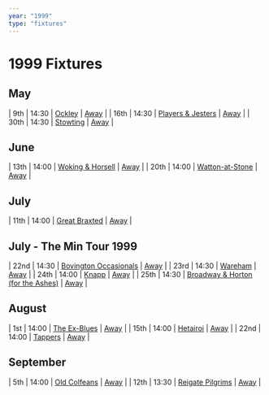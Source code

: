 ```yaml
---
year: "1999"
type: "fixtures"
---
```


# 1999 Fixtures

## May

| 9th | 14:30 | [Ockley](1999-ockley.md) | [Away]() |
| 16th | 14:30 | [Players & Jesters](1999-players-and-jesters.md) | [Away]() |
| 30th | 14:30 | [Stowting](1999-stowting.md) | [Away]() |

## June

| 13th | 14:00 | [Woking & Horsell](1999-woking-and-horsell.md) | [Away]() |
| 20th | 14:00 | [Watton-at-Stone](1999-watton-at-stone.md) | [Away]() |

## July

| 11th | 14:00 | [Great Braxted](1999-great-braxted.md) | [Away]() |

## July - The Min Tour 1999

| 22nd | 14:30 | [Bovington Occasionals](1999-bovington-occasionals.md) | [Away]() |
| 23rd | 14:30 | [Wareham](1999-wareham.md) | [Away]() |
| 24th | 14:00 | [Knapp](1999-knapp.md) | [Away]() |
| 25th | 14:30 | [Broadway & Horton (for the Ashes)](1999-broadway-and-horton.md) | [Away]() |

## August

| 1st | 14:00 | [The Ex-Blues](1999-the-ex-blues.md) | [Away]() |
| 15th | 14:00 | [Hetairoi](1999-hetairoi.md) | [Away]() |
| 22nd | 14:00 | [Tappers](1999-tappers.md) | [Away]() |

## September

| 5th | 14:00 | [Old Colfeans](1999-old-colfeans.md) | [Away]() |
| 12th | 13:30 | [Reigate Pilgrims](1999-reigate-pilgrims.md) | [Away]() |
